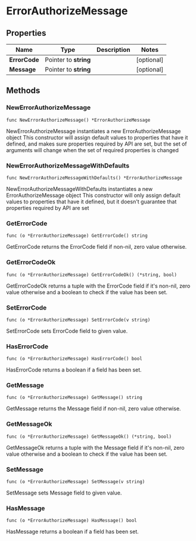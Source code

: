 # ErrorAuthorizeMessage

## Properties

|Name | Type | Description | Notes|
|------------ | ------------- | ------------- | -------------|
|**ErrorCode** | Pointer to **string** |  | [optional] |
|**Message** | Pointer to **string** |  | [optional] |

## Methods

### NewErrorAuthorizeMessage

`func NewErrorAuthorizeMessage() *ErrorAuthorizeMessage`

NewErrorAuthorizeMessage instantiates a new ErrorAuthorizeMessage object
This constructor will assign default values to properties that have it defined,
and makes sure properties required by API are set, but the set of arguments
will change when the set of required properties is changed

### NewErrorAuthorizeMessageWithDefaults

`func NewErrorAuthorizeMessageWithDefaults() *ErrorAuthorizeMessage`

NewErrorAuthorizeMessageWithDefaults instantiates a new ErrorAuthorizeMessage object
This constructor will only assign default values to properties that have it defined,
but it doesn't guarantee that properties required by API are set

### GetErrorCode

`func (o *ErrorAuthorizeMessage) GetErrorCode() string`

GetErrorCode returns the ErrorCode field if non-nil, zero value otherwise.

### GetErrorCodeOk

`func (o *ErrorAuthorizeMessage) GetErrorCodeOk() (*string, bool)`

GetErrorCodeOk returns a tuple with the ErrorCode field if it's non-nil, zero value otherwise
and a boolean to check if the value has been set.

### SetErrorCode

`func (o *ErrorAuthorizeMessage) SetErrorCode(v string)`

SetErrorCode sets ErrorCode field to given value.

### HasErrorCode

`func (o *ErrorAuthorizeMessage) HasErrorCode() bool`

HasErrorCode returns a boolean if a field has been set.

### GetMessage

`func (o *ErrorAuthorizeMessage) GetMessage() string`

GetMessage returns the Message field if non-nil, zero value otherwise.

### GetMessageOk

`func (o *ErrorAuthorizeMessage) GetMessageOk() (*string, bool)`

GetMessageOk returns a tuple with the Message field if it's non-nil, zero value otherwise
and a boolean to check if the value has been set.

### SetMessage

`func (o *ErrorAuthorizeMessage) SetMessage(v string)`

SetMessage sets Message field to given value.

### HasMessage

`func (o *ErrorAuthorizeMessage) HasMessage() bool`

HasMessage returns a boolean if a field has been set.


